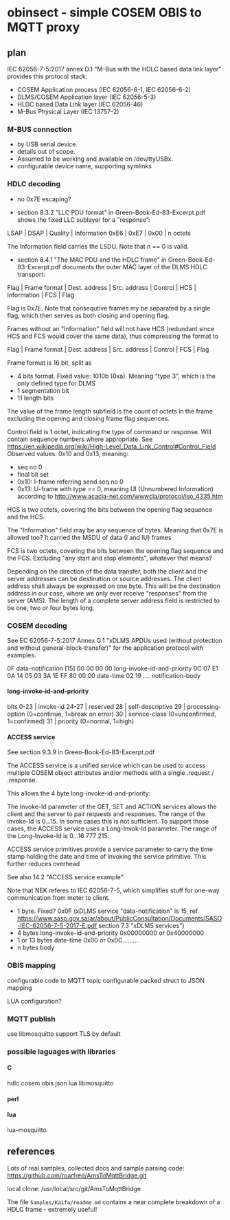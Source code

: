 # obinsect - simple COSEM OBIS to MQTT proxy

## plan

IEC 62056-7-5:2017 annex D.1 "M-Bus with the HDLC based data link
layer" provides this protocol stack:

* COSEM Application process (IEC 62056-6-1, IEC 62056-6-2)
* DLMS/COSEM Application layer (IEC 62056-5-3)
* HLDC based Data Link layer (IEC 62056-46)
* M-Bus Physical Layer (IEC 13757-2)


### M-BUS connection

 * by USB serial device.
 * details out of scope.
 * Assumed to be working and available on /dev/ttyUSBx.
 * configurable device name, supporting symlinks

### HDLC decoding

 * no 0x7E escaping?
 
 * section 8.3.2 "LLC PDU format" in Green-Book-Ed-83-Excerpt.pdf
   shows the fixed LLC sublayer for a "response”:
 
 LSAP | DSAP | Quality | Information
 0xE6 | 0xE7 |  0x00   |  n octets

The Information field carries the LSDU. Note that n == 0 is valid.

 * section 8.4.1 "The MAC PDU and the HDLC frame" in
   Green-Book-Ed-83-Excerpt.pdf documents the outer MAC layer of the
   DLMS HDLC transport:

 Flag | Frame format | Dest. address | Src. address | Control | HCS | Information | FCS | Flag

Flag is 0x7E. Note that consequtive frames my be separated by a single
flag, which then serves as both closing and opening flag.

Frames without an "Information" field will not have HCS (redundant
since HCS and FCS would cover the same data), thus compressing the
format to

 Flag | Frame format | Dest. address | Src. address | Control | FCS | Flag

Frame format is 16 bit, split as
 *  4 bits format. Fixed value: 1010b (0xa).  Meaning "type 3", which is the only defined type for DLMS
 *  1 segmentation bit
 * 11 length bits

The value of the frame length subfield is the count of octets in the
frame excluding the opening and closing frame flag sequences.
 
Control field is 1 octet, indicating the type of command or response.
Will contain sequence numbers where appropriate.  See
https://en.wikipedia.org/wiki/High-Level_Data_Link_Control#Control_Field
Observed values: 0x10 and 0x13, meaning:
 * seq no 0
 * final bit set
 * 0x10: I-frame referring send seq no 0
 * 0x13: U-frame with type == 0, meaning UI (Unnumbered Information) according to http://www.acacia-net.com/wwwcla/protocol/iso_4335.htm
 

HCS is two octets, covering the bits between the opening flag sequence and the HCS.

The "Information" field may be any sequence of bytes. Meaning that
0x7E is allowed too? It carried the MSDU of data (I and IU) frames

FCS is two octets, covering the bits between the opening flag sequence
and the FCS.  Excluding "any start and stop elements", whatever that
means?

Depending on the direction of the data transfer, both the client and
the server addresses can be destination or source addresses.  The
client address shall always be expressed on one byte. This will be the
destination address in our case, where we only ever receive
"responses" from the server (AMS).  The length of a complete server
address field is restricted to be one, two or four bytes long.


### COSEM decoding


See EC 62056-7-5:2017 Annex G.1 "xDLMS APDUs used (without protection
and without general-block-transfer)" for the application protocol with
examples.


 0F            data-notification [15]
 00 00 00 00   long-invoke-id-and-priority
 0C 07 E1 0A 14 05 03 3A 1E FF 80 00 00  date-time
 02 19 ....    notification-body


#### long-invoke-id-and-priority

 bits
  0-23 | invoke-id
 24-27 | reserved
    28 | self-descriptive
	29 | processing-option (0=continue, 1=break on error)
	30 | service-class (0=unconfirmed, 1=confirmed)
	31 | priority (0=normal, 1=high)


#### ACCESS service

See section 9.3.9  in Green-Book-Ed-83-Excerpt.pdf

The ACCESS service is a unified service which can be used to access
multiple COSEM object attributes and/or methods with a single .request
/ .response.

This allows the 4 byte long-invoke-id-and-priority:

The Invoke-Id parameter of the GET, SET and ACTION services allows the
client and the server to pair requests and responses. The range of the
Invoke-Id is 0...15.  In some cases this is not sufficient. To support
those cases, the ACCESS service uses a Long-Invok-Id parameter. The
range of the Long-Invoke-Id is 0...16 777 215.
 
ACCESS service primitives provide a service parameter to carry the
time stamp holding the date and time of invoking the service
primitive. This further reduces overhead


See also 14.2 "ACCESS service example"


Note that NEK referes to IEC 62056-7-5, which simplifies stuff for
one-way communication from meter to client.


 * 1 byte. Fixed?  0x0F (xDLMS service "data-notification" is 15, ref https://www.saso.gov.sa/ar/about/PublicConsultation/Documents/SASO-IEC-62056-7-5-2017-E.pdf section 7.3 "xDLMS services")
 * 4 bytes long-invoke-id-and-priority 0x00000000 or 0x40000000
 * 1 or 13 bytes date-time 0x00 or 0x0C.........
 * n bytes body
 


### OBIS mapping

configurable code to MQTT topic
configurable packed struct to JSON mapping

LUA configuration?

### MQTT publish

use libmosquitto
support TLS by default


### possible laguages with libraries

#### C

hdlc
cosem
obis
json
lua
libmosquitto


#### perl


#### lua


lua-mosquitto


## references

Lots of real samples, collected docs and sample parsing code:
https://github.com/roarfred/AmsToMqttBridge.git

local clone: /usr/local/src/git/AmsToMqttBridge


The file ```Samples/Kaifa/readme.md``` contains a near complete breakdown of a HDLC frame - extremely useful!

